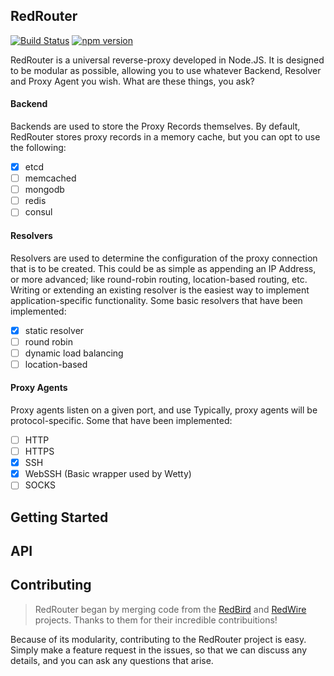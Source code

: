 ## RedRouter

[![Build Status](https://travis-ci.org/DerekTBrown/redrouter.svg?branch=master)](https://travis-ci.org/DerekTBrown/redrouter)
[![npm version](https://badge.fury.io/js/redrouter.svg)](https://badge.fury.io/js/redrouter)

RedRouter is a universal reverse-proxy developed in Node.JS.  It is designed to be modular as possible, allowing you to use whatever Backend, Resolver and Proxy Agent you wish.  What are these things, you ask?

#### Backend
Backends are used to store the Proxy Records themselves.  By default, RedRouter stores proxy records in a memory cache, but you can opt to use the following:
- [X] etcd
- [ ] memcached
- [ ] mongodb
- [ ] redis
- [ ] consul

#### Resolvers
Resolvers are used to determine the configuration of the proxy connection that is to be created.  This could be as simple as appending an IP Address, or more advanced; like round-robin routing, location-based routing, etc. Writing or extending an existing resolver is the easiest way to implement application-specific functionality. Some basic resolvers that have been implemented:
- [X] static resolver
- [ ] round robin
- [ ] dynamic load balancing
- [ ] location-based

#### Proxy Agents
Proxy agents listen on a given port, and use  Typically, proxy agents will be protocol-specific. Some that have been implemented:
- [ ] HTTP
- [ ] HTTPS
- [X] SSH
- [X] WebSSH (Basic wrapper used by Wetty)
- [ ] SOCKS

## Getting Started

## API

## Contributing
> RedRouter began by merging code from the [RedBird](https://github.com/OptimalBits/redbird) and [RedWire](https://github.com/metocean/redwire) projects.  Thanks to them for their incredible contribuitions!

Because of its modularity, contributing to the RedRouter project is easy.  Simply make a feature request in the issues, so that we can discuss any details, and you can ask any questions that arise.
